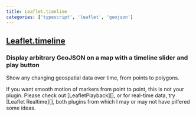```yaml
---
title: Leaflet.timeline
categories: ['typescript', 'leaflet', 'geojson']
---
```

## [Leaflet.timeline](https://github.com/skeate/Leaflet.timeline)

### Display arbitrary GeoJSON on a map with a timeline slider and play button


Show any changing geospatial data over time, from points to polygons.

If you want smooth motion of markers from point to point, this is not your
plugin. Please check out [LeafletPlayback][], or for real-time data, try
[Leaflet Realtime][], both plugins from which I may or may not have pilfered
some ideas.

